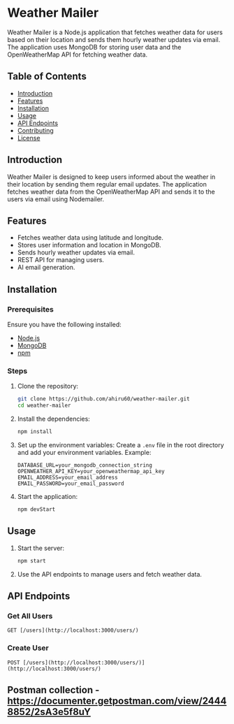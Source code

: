 # Weather Mailer

Weather Mailer is a Node.js application that fetches weather data for users based on their location and sends them hourly weather updates via email. The application uses MongoDB for storing user data and the OpenWeatherMap API for fetching weather data.

## Table of Contents

- [Introduction](#introduction)
- [Features](#features)
- [Installation](#installation)
- [Usage](#usage)
- [API Endpoints](#api-endpoints)
- [Contributing](#contributing)
- [License](#license)

## Introduction

Weather Mailer is designed to keep users informed about the weather in their location by sending them regular email updates. The application fetches weather data from the OpenWeatherMap API and sends it to the users via email using Nodemailer.

## Features

- Fetches weather data using latitude and longitude.
- Stores user information and location in MongoDB.
- Sends hourly weather updates via email.
- REST API for managing users.
- AI email generation.

## Installation

### Prerequisites

Ensure you have the following installed:

- [Node.js](https://nodejs.org/)
- [MongoDB](https://www.mongodb.com/)
- [npm](https://www.npmjs.com/)

### Steps

1. Clone the repository:
    ```sh
    git clone https://github.com/ahiru60/weather-mailer.git
    cd weather-mailer
    ```

2. Install the dependencies:
    ```sh
    npm install
    ```

3. Set up the environment variables:
    Create a `.env` file in the root directory and add your environment variables. Example:
    ```env
    DATABASE_URL=your_mongodb_connection_string
    OPENWEATHER_API_KEY=your_openweathermap_api_key
    EMAIL_ADDRESS=your_email_address
    EMAIL_PASSWORD=your_email_password
    ```

4. Start the application:
    ```sh
    npm devStart
    ```

## Usage

1. Start the server:
    ```sh
    npm start
    ```

2. Use the API endpoints to manage users and fetch weather data.

## API Endpoints

### Get All Users

```http
GET [/users](http://localhost:3000/users/)
```
### Create User
```http
POST [/users](http://localhost:3000/users/)](http://localhost:3000/users/)
```
## Postman collection - https://documenter.getpostman.com/view/24448852/2sA3e5f8uY
